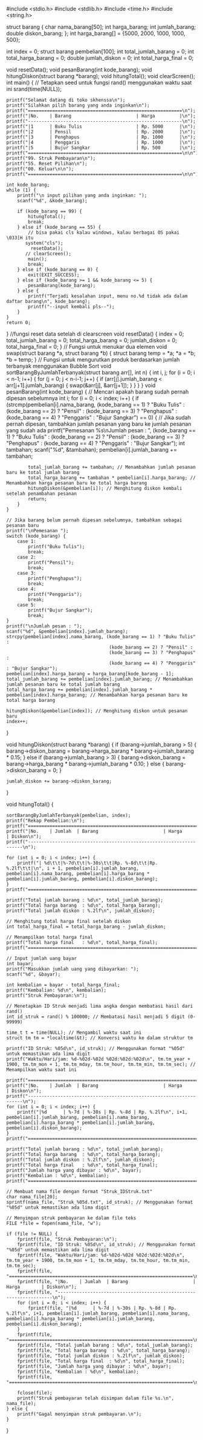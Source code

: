 #include <stdio.h>
#include <stdlib.h>
#include <time.h>
#include <string.h>

struct barang
{
    char nama_barang[50];
    int harga_barang;
    int jumlah_barang;
    double diskon_barang;
};
int harga_barang[] = {5000, 2000, 1000, 1000, 500};

int index = 0;
struct barang pembelian[100];
int total_jumlah_barang = 0;
int total_harga_barang = 0;
double jumlah_diskon = 0;
int total_harga_final = 0;

void resetData();
void pesanBarang(int kode_barang);
void hitungDiskon(struct barang *barang);
void hitungTotal();
void clearScreen();
int main()
{
    // Tetapkan seed untuk fungsi rand() menggunakan waktu saat ini
    srand(time(NULL));

    printf("Selamat datang di toko skhenssa\n");
    printf("Silahkan pilih barang yang anda inginkan\n");
    printf("=========================================================\n");
    printf("|No.    | Barang                        | Harga         |\n");
    printf("---------------------------------------------------------\n");
    printf("|1      | Buku Tulis                    | Rp. 5000      |\n");
    printf("|2      | Pensil                        | Rp. 2000      |\n");
    printf("|3      | Penghapus                     | Rp. 1000      |\n");
    printf("|4      | Penggaris                     | Rp. 1000      |\n");
    printf("|5      | Bujur Sangkar                 | Rp. 500       |\n");
    printf("=========================================================\n\n");
    printf("99. Struk Pembayaran\n");
    printf("55. Reset Pilihan\n");
    printf("00. Keluar\n\n");
    printf("=========================================================\n\n");

    int kode_barang;
    while (1) {
        printf("\n input pilihan yang anda inginkan: ");
        scanf("%d", &kode_barang);

        if (kode_barang == 99) {
            hitungTotal();
            break;
        } else if (kode_barang == 55) {
            // bisa pakai cls kalau windows, kalau berbagai OS pakai \033[H itu
           system("cls");
             resetData();
           // clearScreen();
            main();
            break;
        } else if (kode_barang == 0) {
            exit(EXIT_SUCCESS);
        } else if (kode_barang >= 1 && kode_barang <= 5) {
            pesanBarang(kode_barang);
        } else {
            printf("Terjadi kesalahan input, menu no.%d tidak ada dalam daftar barang\n", kode_barang);
            printf("--input kembali pls--");
        }
    }
    return 0;
}
//fungsi reset data setelah di clearscreen
void resetData() {
    index = 0;
    total_jumlah_barang = 0;
    total_harga_barang = 0;
    jumlah_diskon = 0;
    total_harga_final = 0;
}
// Fungsi untuk menukar dua elemen
void swap(struct barang *a, struct barang *b) {
    struct barang temp = *a;
    *a = *b;
    *b = temp;
}
// Fungsi untuk mengurutkan produk berdasarkan jumlah terbanyak menggunakan Bubble Sort
void sortBarangByJumlahTerbanyak(struct barang arr[], int n) {
    int i, j;
    for (i = 0; i < n-1; i++) {
        for (j = 0; j < n-i-1; j++) {
            if (arr[j].jumlah_barang < arr[j+1].jumlah_barang) {
                swap(&arr[j], &arr[j+1]);
            }
        }
    }
}
void pesanBarang(int kode_barang) {
    // Mencari apakah barang sudah pernah dipesan sebelumnya
    int i;
    for (i = 0; i < index; i++) {
        if (strcmp(pembelian[i].nama_barang, (kode_barang == 1) ? "Buku Tulis" :
                                                (kode_barang == 2) ? "Pensil" :
                                                (kode_barang == 3) ? "Penghapus" :
                                                (kode_barang == 4) ? "Penggaris" : "Bujur Sangkar") == 0) {
            // Jika sudah pernah dipesan, tambahkan jumlah pesanan yang baru ke jumlah pesanan yang sudah ada
            printf("Pemesanan %s\nJumlah pesan : ", (kode_barang == 1) ? "Buku Tulis" :
                                                       (kode_barang == 2) ? "Pensil" :
                                                       (kode_barang == 3) ? "Penghapus" :
                                                       (kode_barang == 4) ? "Penggaris" : "Bujur Sangkar");
            int tambahan;
            scanf("%d", &tambahan);
            pembelian[i].jumlah_barang += tambahan;

            total_jumlah_barang += tambahan; // Menambahkan jumlah pesanan baru ke total jumlah barang
            total_harga_barang += tambahan * pembelian[i].harga_barang; // Menambahkan harga pesanan baru ke total harga barang
            hitungDiskon(&pembelian[i]); // Menghitung diskon kembali setelah penambahan pesanan
            return;
        }
    }

    // Jika barang belum pernah dipesan sebelumnya, tambahkan sebagai pesanan baru
    printf("\nPemesanan ");
    switch (kode_barang) {
        case 1:
            printf("Buku Tulis");
            break;
        case 2:
            printf("Pensil");
            break;
        case 3:
            printf("Penghapus");
            break;
        case 4:
            printf("Penggaris");
            break;
        case 5:
            printf("Bujur Sangkar");
            break;
    }
    printf("\nJumlah pesan : ");
    scanf("%d", &pembelian[index].jumlah_barang);
    strcpy(pembelian[index].nama_barang, (kode_barang == 1) ? "Buku Tulis" :
                                          (kode_barang == 2) ? "Pensil" :
                                          (kode_barang == 3) ? "Penghapus" :
                                          (kode_barang == 4) ? "Penggaris" : "Bujur Sangkar");
    pembelian[index].harga_barang = harga_barang[kode_barang - 1];
    total_jumlah_barang += pembelian[index].jumlah_barang; // Menambahkan jumlah pesanan baru ke total jumlah barang
    total_harga_barang += pembelian[index].jumlah_barang * pembelian[index].harga_barang; // Menambahkan harga pesanan baru ke total harga barang

    hitungDiskon(&pembelian[index]); // Menghitung diskon untuk pesanan baru
    index++;
}


void hitungDiskon(struct barang *barang) {
    if (barang->jumlah_barang > 5) {
        barang->diskon_barang = barang->harga_barang * barang->jumlah_barang * 0.15;
    } else if (barang->jumlah_barang > 3) {
        barang->diskon_barang = barang->harga_barang * barang->jumlah_barang * 0.10;
    } else {
        barang->diskon_barang = 0;
    }

    jumlah_diskon += barang->diskon_barang;
}

void hitungTotal() {

    sortBarangByJumlahTerbanyak(pembelian, index);
    printf("Rekap Pembelian:\n");
    printf("====================================================================\n");
    printf("|No.    | Jumlah  | Barang                        | Harga        | Diskon\n");
    printf("--------------------------------------------------------------------\n");

    for (int i = 0; i < index; i++) {
        printf("| %d\t\t|%-7d\t\t|%-30s\t\t|Rp. %-8d\t\t|Rp. %.2lf\t\t|\n", i + 1, pembelian[i].jumlah_barang, pembelian[i].nama_barang, pembelian[i].harga_barang * pembelian[i].jumlah_barang, pembelian[i].diskon_barang);
    }
    printf("====================================================================\n\n");

    printf("Total jumlah barang : %d\n", total_jumlah_barang);
    printf("Total harga barang  : %d\n", total_harga_barang);
    printf("Total jumlah diskon : %.2lf\n", jumlah_diskon);

    // Menghitung total harga final setelah diskon
    int total_harga_final = total_harga_barang - jumlah_diskon;

    // Menampilkan total harga final
    printf("Total harga final   : %d\n", total_harga_final);
    printf("====================================================================\n\n");

    // Input jumlah uang bayar
    int bayar;
    printf("Masukkan jumlah uang yang dibayarkan: ");
    scanf("%d", &bayar);

    int kembalian = bayar - total_harga_final;
    printf("Kembalian: %d\n", kembalian);
    printf("Struk Pembayaran:\n");

    // Menetapkan ID Struk menjadi lima angka dengan membatasi hasil dari rand()
    int id_struk = rand() % 100000; // Membatasi hasil menjadi 5 digit (0-99999)

    time_t t = time(NULL); // Mengambil waktu saat ini
    struct tm tm = *localtime(&t); // Konversi waktu ke dalam struktur tm

    printf("ID Struk: %05d\n", id_struk); // Menggunakan format "%05d" untuk memastikan ada lima digit
    printf("Waktu/Hari/jam: %d-%02d-%02d %02d:%02d:%02d\n", tm.tm_year + 1900, tm.tm_mon + 1, tm.tm_mday, tm.tm_hour, tm.tm_min, tm.tm_sec); // Menampilkan waktu saat ini

    printf("====================================================================\n");
    printf("|No.    | Jumlah  | Barang                        | Harga        | Diskon\n");
    printf("--------------------------------------------------------------------\n");
    for (int i = 0; i < index; i++) {
        printf("|%d      | %-7d | %-30s | Rp. %-8d | Rp. %.2lf\n", i+1, pembelian[i].jumlah_barang, pembelian[i].nama_barang, pembelian[i].harga_barang * pembelian[i].jumlah_barang, pembelian[i].diskon_barang);
    }
    printf("====================================================================\n\n");

    printf("Total jumlah barang : %d\n", total_jumlah_barang);
    printf("Total harga barang  : %d\n", total_harga_barang);
    printf("Total jumlah diskon : %.2lf\n", jumlah_diskon);
    printf("Total harga final   : %d\n", total_harga_final);
    printf("Jumlah harga yang dibayar : %d\n", bayar);
    printf("Kembalian : %d\n", kembalian);
    printf("====================================================================\n\n");

    // Membuat nama file dengan format "Struk_IDStruk.txt"
    char nama_file[20];
    sprintf(nama_file, "Struk_%05d.txt", id_struk); // Menggunakan format "%05d" untuk memastikan ada lima digit

    // Menyimpan struk pembayaran ke dalam file teks
    FILE *file = fopen(nama_file, "w");

    if (file != NULL) {
        fprintf(file, "Struk Pembayaran:\n");
        fprintf(file, "ID Struk: %05d\n", id_struk); // Menggunakan format "%05d" untuk memastikan ada lima digit
        fprintf(file, "Waktu/Hari/jam: %d-%02d-%02d %02d:%02d:%02d\n", tm.tm_year + 1900, tm.tm_mon + 1, tm.tm_mday, tm.tm_hour, tm.tm_min, tm.tm_sec);
        fprintf(file, "====================================================================\n");
        fprintf(file, "|No.    | Jumlah  | Barang                        | Harga        | Diskon\n");
        fprintf(file, "--------------------------------------------------------------------\n");
        for (int i = 0; i < index; i++) {
            fprintf(file, "|%d      | %-7d | %-30s | Rp. %-8d | Rp. %.2lf\n", i+1, pembelian[i].jumlah_barang, pembelian[i].nama_barang, pembelian[i].harga_barang * pembelian[i].jumlah_barang, pembelian[i].diskon_barang);
        }
        fprintf(file, "====================================================================\n\n");
        fprintf(file, "Total jumlah barang : %d\n", total_jumlah_barang);
        fprintf(file, "Total harga barang  : %d\n", total_harga_barang);
        fprintf(file, "Total jumlah diskon : %.2lf\n", jumlah_diskon);
        fprintf(file, "Total harga final  : %d\n", total_harga_final);
        fprintf(file, "Jumlah harga yang dibayar : %d\n", bayar);
        fprintf(file, "Kembalian : %d\n", kembalian);
        fprintf(file, "====================================================================\n\n");

        fclose(file);
        printf("Struk pembayaran telah disimpan dalam file %s.\n", nama_file);
    } else {
        printf("Gagal menyimpan struk pembayaran.\n");
    }
}

